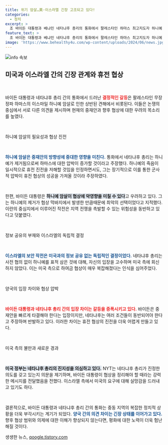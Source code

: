 ```yaml
---
title: 위기 암살…美·이스라엘 긴장 고조되고 있다!
categories:
  - 정치
excerpt: >
  조 바이든 대통령과 베냐민 네타냐후 총리의 통화에서 팔레스타인 하마스 최고지도자 하니예 암살을 둘러싼 진통이 드러났다. 양국 간의 의견 차이가 휴전 합의에 미치는 영향은? 이 위기의 이면을 파헤쳐 보자!
feature_text: >
  조 바이든 대통령과 베냐민 네타냐후 총리의 통화에서 팔레스타인 하마스 최고지도자 하니예 암살을 둘러싼 진통이 드러났다. 양국 간의 의견 차이가 휴전 합의에 미치는 영향은? 이 위기의 이면을 파헤쳐 보자!
image: 'https://www.behealthy4u.com/wp-content/uploads/2024/06/news.jpg'
---
```


<p><img src="https://www.behealthy4u.com/wp-content/uploads/2024/06/news.jpg" alt="info 속보" /></p>

<h2 data-ke-size="size26">미국과 이스라엘 간의 긴장 관계와 휴전 협상</h2>

<p data-ke-size="size16">&nbsp;</p>

<p>바이든 대통령과 네타냐후 총리 간의 통화에서 드러난 <b><span style="color: #ee2323;">결정적인 갈등</span></b>은 팔레스타인 무장정파 하마스의 이스마일 하니예 암살로 인한 상반된 견해에서 비롯된다. 이들은 논쟁의 중심에서 서로 다른 의견을 제시하며 현재의 중재안과 향후 협상에 대한 우려의 목소리를 높였다.</p>

<p data-ke-size="size16">&nbsp;</p>

<p>하니예 암살의 필요성과 협상 진전</p>

<p data-ke-size="size16">&nbsp;</p>

<p><b><span style="color: #1a5490;">하니예 암살은 중재안의 방향성에 중대한 영향을 미친다.</span></b> 통화에서 네타냐후 총리는 하니예가 제거됨으로써 하마스에 대한 압박이 증가할 것이라고 주장했다. 하니예의 죽음이 일시적으로 휴전 진전을 저해할 것임을 인정하면서도, 그는 장기적으로 이를 통한 군사적 압박이 휴전 협상의 성공을 가져올 것이라 주장하였다. </p>

<p data-ke-size="size16">&nbsp;</p>

<p>한편, 바이든 대통령은 <b><span style="background-color: #21538527;">하니예 암살이 협상에 악영향을 미칠 수 있다</span></b>고 우려하고 있다. 그는 하니예의 제거가 협상 막바지에서 발생한 만큼때문에 최악의 선택이었다고 지적했다. 이란의 중심지에서 이루어진 작전은 지역 전쟁을 촉발할 수 있는 위험성을 동반하고 있다고 덧붙였다.</p>

<p data-ke-size="size16">&nbsp;</p>

<p>정보 공유의 부재와 이스라엘의 독립적 결정</p>

<p data-ke-size="size16">&nbsp;</p>

<p><b><span style="color: #1a5490;">이스라엘의 보안 작전은 미국과의 정보 공유 없는 독립적인 결정이었다.</span></b> 네타냐후 총리는 사전 협의 없이 하니예를 표적 삼은 것에 대해, 자신의 입장을 고수하며 미국 측에 회신하지 않았다. 이는 미국 측으로 하여금 협상이 매우 복잡해졌다는 인식을 심어주었다.</p>

<p data-ke-size="size16">&nbsp;</p>

<p>양국의 입장 차이와 협상 압박</p>

<p data-ke-size="size16">&nbsp;</p>

<p><b><span style="color: #ee2323;">바이든 대통령과 네타냐후 총리 간의 입장 차이는 갈등을 증폭시키고 있다.</span></b> 바이든은 중재안을 빠르게 타결해야 한다는 입장이지만, 네타냐후는 여러 조건들이 동반되어야 한다고 주장하며 반발하고 있다. 이러한 차이는 휴전 협상의 진전을 더욱 어렵게 만들고 있다.</p>

<p data-ke-size="size16">&nbsp;</p>

<p>미국 측의 불만과 새로운 경과</p>

<p data-ke-size="size16">&nbsp;</p>

<p><b><span style="background-color: #21538527;">미국 정부는 네타냐후 총리의 진지성을 의심하고 있다.</span></b> NYT는 네타냐후 총리가 진정한 의도를 갖고 있는지 의문을 제기하며, 바이든 대통령이 협상을 정리해야 할 때라는 강력한 메시지를 전달했음을 전했다. 이스라엘 측에서 미국의 요구에 대해 실망감을 드러내고 있기도 하다.</p>

<p data-ke-size="size16">&nbsp;</p>

<p>결론적으로, 바이든 대통령과 네타냐후 총리 간의 통화는 중동 지역의 복잡한 정치적 상황을 더욱 부각시키는 계기가 되었다. <b><span style="color: #1a5490;">양국 간의 의견 차이는 긴장 상태를 이어가고 있다.</span></b> 향후 협상 범위와 의제에 대한 이해가 향상되지 않는다면, 평화에 대한 노력이 더욱 험난해질 것이다.</p>
생생한 뉴스, <a href="https://qoogle.tistory.com" rel="dofollow">qoogle.tistory.com</a>


